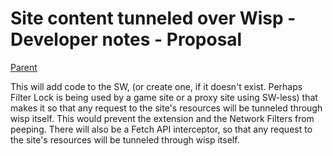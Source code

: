 # Site content tunneled over Wisp - Developer notes - Proposal

[Parent](../Site%20content%20over%20Wisp)

This will add code to the SW, (or create one, if it doesn't exist. Perhaps Filter Lock is being used by a game site or a proxy site using SW-less) that makes it so that any request to the site's resources will be tunneled through wisp itself. This would prevent the extension and the Network Filters from peeping. There will also be a Fetch API interceptor, so that any request to the site's resources will be tunneled through wisp itself.
